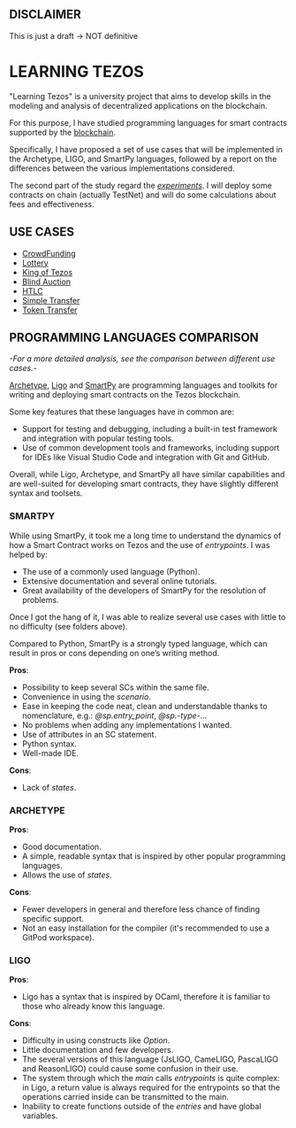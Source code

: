 ## DISCLAIMER
This is just a draft -> NOT definitive

# LEARNING TEZOS

"Learning Tezos" is a university project that aims to develop skills in the modeling and analysis of decentralized applications on the blockchain.

For this purpose, I have studied programming languages for smart contracts supported by the [blockchain](https://tezos.com/).

Specifically, I have proposed a set of use cases that will be implemented in the Archetype, LIGO, and SmartPy languages, followed by a report on the differences between the various implementations considered. 

The second part of the study regard the [*experiments*](https://github.com/TheMastro-11/LearningTezos/tree/main/experiments). I will deploy some contracts on chain (actually TestNet) and will do some calculations about fees and effectiveness.

## USE CASES

- [CrowdFunding](https://github.com/TheMastro-11/LearningTezos/tree/main/contracts/CrowdFunding)
- [Lottery](https://github.com/TheMastro-11/LearningTezos/tree/main/contracts/Lottery)
- [King of Tezos](https://github.com/TheMastro-11/LearningTezos/tree/main/contracts/KingOfTezos)
- [Blind Auction](https://github.com/TheMastro-11/LearningTezos/tree/main/contracts/BlindAuction)
- [HTLC](https://github.com/TheMastro-11/LearningTezos/tree/main/contracts/HTLC)
- [Simple Transfer](https://github.com/TheMastro-11/LearningTezos/tree/main/contracts/SimpleTransfer)
- [Token Transfer](https://github.com/TheMastro-11/LearningTezos/tree/main/contracts/TokenTransfer)

## PROGRAMMING LANGUAGES COMPARISON

*-For a more detailed analysis, see the comparison between different use cases.-*

[Archetype](https://archetype-lang.org/), [Ligo](https://tezos.com/developers/ligo/) and [SmartPy](https://smartpy.io/) are programming languages and toolkits for writing and deploying smart contracts on the Tezos blockchain.

Some key features that these languages have in common are:

- Support for testing and debugging, including a built-in test framework and integration with popular testing tools.
- Use of common development tools and frameworks, including support for IDEs like Visual Studio Code and integration with Git and GitHub.

Overall, while Ligo, Archetype, and SmartPy all have similar capabilities and are well-suited for developing smart contracts, they have slightly different syntax and toolsets.

### SMARTPY

While using SmartPy, it took me a long time to understand the dynamics of how a Smart Contract works on Tezos and the use of *entrypoints*. 
I was helped by:
- The use of a commonly used language (Python).
- Extensive documentation and several online tutorials.
- Great availability of the developers of SmartPy for the resolution of problems.

Once I got the hang of it, I was able to realize several use cases with little to no difficulty (see folders above).  

Compared to Python, SmartPy is a strongly typed language, which can result in pros or cons depending on one’s writing method.

**Pros**:
- Possibility to keep several SCs within the same file.
- Convenience in using the *scenario*. 
- Ease in keeping the code neat, clean and understandable thanks to nomenclature, e.g.: *@sp.entry_point*, *@sp.-type-*...
- No problems when adding any implementations I wanted. 
- Use of attributes in an SC statement.
- Python syntax.
- Well-made IDE.

**Cons**:
- Lack of *states*.


### ARCHETYPE
**Pros**:
- Good documentation. 
- A simple, readable syntax that is inspired by other popular programming languages.
- Allows the use of *states*.

**Cons**:
- Fewer developers in general and therefore less chance of finding specific support.
- Not an easy installation for the compiler (it's recommended to use a GitPod workspace).


### LIGO
**Pros**:
- Ligo has a syntax that is inspired by OCaml, therefore it is familiar to those who already know this language. 

**Cons**:
- Difficulty in using constructs like *Option*.
- Little documentation and few developers.
- The several versions of this language (JsLIGO, CameLIGO, PascaLIGO and ReasonLIGO) could cause some confusion in their use.
- The system through which the *main* calls *entrypoints* is quite complex: in Ligo, a return value is always required for the entrypoints so that the operations carried inside can be transmitted to the main.
- Inability to create functions outside of the *entries* and have global variables.
